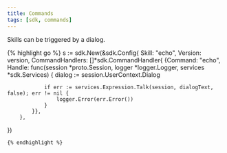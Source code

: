 ```yaml
---
title: Commands
tags: [sdk, commands]
---
```


Skills can be triggered by a dialog.

{% highlight go %}
s := sdk.New(&sdk.Config{
		Skill:    "echo",
		Version:  version,
		CommandHandlers: []*sdk.CommandHandler{
			{Command: "echo", Handle: func(session *proto.Session, logger *logger.Logger, services *sdk.Services) {
                dialog := session.UserContext.Dialog

                if err := services.Expression.Talk(session, dialogText, false); err != nil {
                    logger.Error(err.Error())
                }
            }},
        },
})
```
{% endhighlight %}